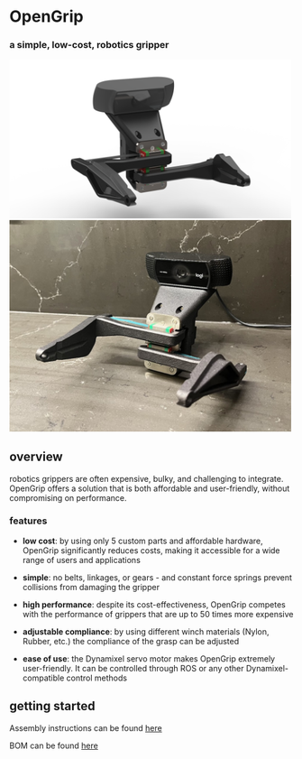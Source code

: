 # OpenGrip

### a simple, low-cost, robotics gripper

<div>
  <img src="./Pictures/Iso_Render.png" alt="Isometric Render of OpenGrip" width="500"/>
  <img src="./Pictures/Iso_Real.jpg" alt="Isometric View of the Actual OpenGrip" width="500"/>
</div>

## overview

robotics grippers are often expensive, bulky, and challenging to integrate. OpenGrip offers a solution that is both affordable and user-friendly, without compromising on performance. 

### features

- **low cost**: by using only 5 custom parts and affordable hardware, OpenGrip significantly reduces costs, making it accessible for a wide range of users and applications

- **simple**: no belts, linkages, or gears - and constant force springs prevent collisions from damaging the gripper

- **high performance**: despite its cost-effectiveness, OpenGrip competes with the performance of grippers that are up to 50 times more expensive

- **adjustable compliance**: by using different winch materials (Nylon, Rubber, etc.) the compliance of the grasp can be adjusted

- **ease of use**: the Dynamixel servo motor makes OpenGrip extremely user-friendly. It can be controlled through ROS or any other Dynamixel-compatible control methods

## getting started

Assembly instructions can be found [here](https://docs.google.com/presentation/d/1iBIFQ8Uv3fJxjH3Wcjm2KIDGo_j1fCUzhZIH-ikzjmM/edit?usp=sharing)

BOM can be found [here](https://docs.google.com/spreadsheets/d/18ndGbQFCbwUeQNG1r3dqTShQs4zwCBGkiXpTbjC0DrM/edit?usp=sharing)
